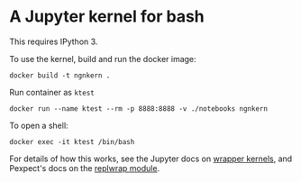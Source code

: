 # A Jupyter kernel for bash

This requires IPython 3.

To use the kernel, build and run the docker image:

    docker build -t ngnkern .

Run container as `ktest`

    docker run --name ktest --rm -p 8888:8888 -v ./notebooks ngnkern

To open a shell:

    docker exec -it ktest /bin/bash

For details of how this works, see the Jupyter docs on [wrapper kernels](http://jupyter-client.readthedocs.org//en/latest/wrapperkernels.html), and
Pexpect's docs on the [replwrap module](http://pexpect.readthedocs.org/en/latest/api/replwrap.html).

